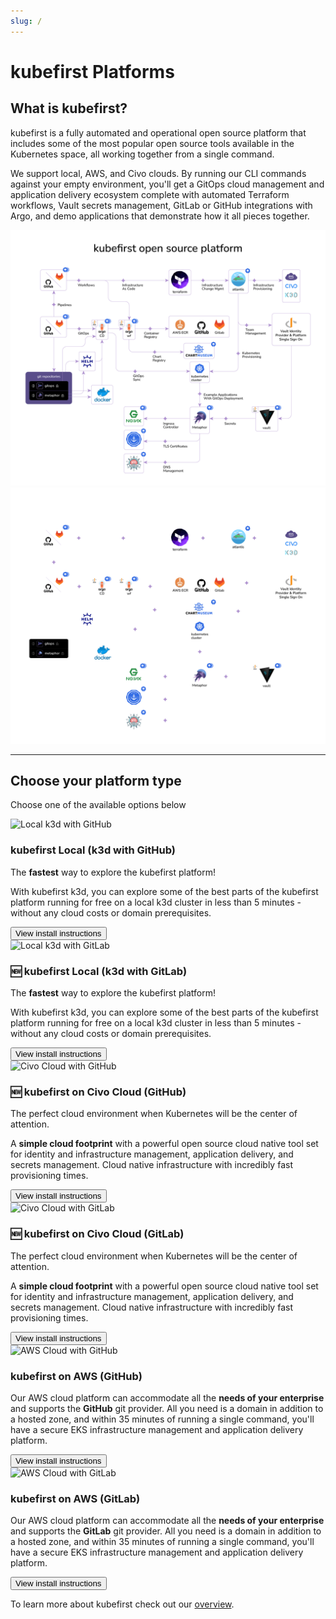 ```yaml
---
slug: /
---
```

# kubefirst Platforms

## What is kubefirst?

kubefirst is a fully automated and operational open source platform that includes some of the most popular open source tools available in the Kubernetes space, all working together from a single command.

We support local, AWS, and Civo clouds. By running our CLI commands against your empty environment, you'll get a GitOps cloud management and application delivery ecosystem complete with automated Terraform workflows, Vault secrets management, GitLab or GitHub integrations with Argo, and demo applications that demonstrate how it all pieces together.

![kubefirst Architecture](img/common/kubefirst/architecture-light.png#light-mode)![kubefirst Architecture](img/common/kubefirst/architecture-dark.png#dark-mode)

---

## Choose your platform type

Choose one of the available options below

<div className="row">
    <div className="col col--6 margin-bottom--lg">
        <div className="card">
            <div className="card__image">
            <img
               src={require("/static/img/local_github.jpg").default}
               alt="Local k3d with GitHub"
               title="Local k3d with GitHub" />
            </div>
            <div className="card__body">
            <h3>kubefirst Local (k3d with GitHub)</h3>
            <p>
               The <strong>fastest</strong> way to explore the kubefirst platform!
            </p>
            <p>
               With kubefirst k3d, you can explore some of the best parts of the kubefirst platform running for free on a local k3d cluster in less than 5 minutes - without any cloud costs or domain prerequisites.
            </p>
            </div>
            <div className="card__footer">
                <form>
                    <button className="button button--secondary button--block" formAction="kubefirst/local/github/install">View install instructions</button>
                </form>
            </div>
        </div>
    </div>
    <div className="col col--6 margin-bottom--lg">
        <div className="card">
            <div className="card__image">
            <img
               src={require("/static/img/local_gitlab.jpg").default}
               alt="Local k3d with GitLab"
               title="Local k3d with GitLab" />
            </div>
            <div className="card__body">
            <h3>🆕 kubefirst Local (k3d with GitLab)</h3>
            <p>
               The <strong>fastest</strong> way to explore the kubefirst platform!
            </p>
            <p>
               With kubefirst k3d, you can explore some of the best parts of the kubefirst platform running for free on a local k3d cluster in less than 5 minutes - without any cloud costs or domain prerequisites.
            </p>
            </div>
            <div className="card__footer">
                <form>
                    <button className="button button--secondary button--block" formAction="kubefirst/local/gitlab/install">View install instructions</button>
                </form>
            </div>
        </div>
    </div>
</div>
<div className="row">
    <div className="col col--6 margin-bottom--lg">
        <div className="card">
            <div className="card__image">
            <img
               src={require("/static/img/civo_github.jpg").default}
               alt="Civo Cloud with GitHub"
               title="Civo Cloud with GitHub" />
            </div>
            <div className="card__body">
            <h3>🆕 kubefirst on Civo Cloud (GitHub)</h3>
            <p>
               The perfect cloud environment when Kubernetes will be the center of attention.
            </p>
            <p>A <strong>simple cloud footprint</strong> with a powerful open source cloud native tool set for identity and infrastructure management, application delivery, and secrets management. Cloud native infrastructure with incredibly fast provisioning times.
            </p>
            </div>
            <div className="card__footer">
                <form>
                    <button className="button button--secondary button--block" formAction="kubefirst/civo/github/install">View install instructions</button>
                </form>
            </div>
        </div>
    </div>
    <div className="col col--6 margin-bottom--lg">
        <div className="card">
            <div className="card__image">
            <img
               src={require("/static/img/civo_gitlab.jpg").default}
               alt="Civo Cloud with GitLab"
               title="Civo Cloud with GitLab" />
            </div>
            <div className="card__body">
            <h3>🆕 kubefirst on Civo Cloud (GitLab)</h3>
            <p>
               The perfect cloud environment when Kubernetes will be the center of attention.
            </p>
            <p>A <strong>simple cloud footprint</strong> with a powerful open source cloud native tool set for identity and infrastructure management, application delivery, and secrets management. Cloud native infrastructure with incredibly fast provisioning times.
            </p>
            </div>
            <div className="card__footer">
                <form>
                    <button className="button button--secondary button--block" formAction="kubefirst/civo/gitlab/install">View install instructions</button>
                </form>
            </div>
        </div>
    </div>
</div>
<div className="row">
    <div className="col col--6 margin-bottom--lg">
        <div className="card">
            <div className="card__image">
            <img
               src={require("/static/img/aws_github.jpg").default}
               alt="AWS Cloud with GitHub"
               title="AWS Cloud with GitHub" />
            </div>
            <div className="card__body">
            <h3> kubefirst on AWS (GitHub)</h3>
            <p>
               Our AWS cloud platform can accommodate all the <strong>needs of your enterprise</strong> and supports the <strong>GitHub</strong> git provider. All you need is a domain in addition to a hosted zone, and within 35 minutes of running a single command, you'll have a secure EKS infrastructure management and application delivery platform.
            </p>
            </div>
            <div className="card__footer">
                <form>
                    <button className="button button--secondary button--block" formAction="kubefirst/aws/github/install">View install instructions</button>
                </form>
            </div>
        </div>
    </div>
    <div className="col col--6 margin-bottom--lg">
        <div className="card">
            <div className="card__image">
            <img
               src={require("/static/img/aws_gitlab.jpg").default}
               alt="AWS Cloud with GitLab"
               title="AWS Cloud with GitLab" />
            </div>
            <div className="card__body">
            <h3> kubefirst on AWS (GitLab)</h3>
            <p>
               Our AWS cloud platform can accommodate all the <strong>needs of your enterprise</strong> and supports the <strong>GitLab</strong> git provider. All you need is a domain in addition to a hosted zone, and within 35 minutes of running a single command, you'll have a secure EKS infrastructure management and application delivery platform.
            </p>
            </div>
            <div className="card__footer">
                <form>
                    <button className="button button--secondary button--block" formAction="kubefirst/aws/gitlab/install">View install instructions</button>
                </form>
            </div>
        </div>
    </div>
</div>

To learn more about kubefirst check out our [overview](kubefirst/overview.md).
